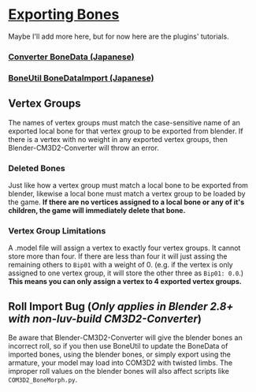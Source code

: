 # [Exporting Bones](https://github.com/luvoid/COM3D2-All-Bout-Bones/blob/main/wiki/Exporting-Bones.md)
Maybe I'll add more here, but for now here are the plugins' tutorials.

### [Converter BoneData (Japanese)](https://github.com/trzr/Blender-CM3D2-Converter#%E3%83%9C%E3%83%BC%E3%83%B3)

### [BoneUtil BoneDataImport (Japanese)](https://github.com/trzr/Blender-CM3D2-BoneUtil/wiki/BoneDataImport)

## Vertex Groups
The names of vertex groups must match the case-sensitive name of an exported local bone for that vertex group to be exported from blender. If there is a vertex with no weight in any exported vertex groups, then Blender-CM3D2-Converter will throw an error.

### Deleted Bones
Just like how a vertex group must match a local bone to be exported from blender, likewise a local bone must match a vertex group to be loaded by the game. **If there are no vertices assigned to a local bone or any of it's children, the game will immediately delete that bone.**

### Vertex Group Limitations
A .model file will assign a vertex to exactly four vertex groups. It cannot store more than four. If there are less than four it will just assing the remaining others to `Bip01` with a weight of 0. (e.g. if the vertex is only assigned to one vertex group, it will store the other three as `Bip01: 0.0`.) **This means you can only assign a vertex to 4 exported vertex groups.**


## Roll Import Bug (_Only applies in Blender 2.8+ with non-luv-build CM3D2-Converter_)
Be aware that Blender-CM3D2-Converter will give the blender bones an incorrect roll, so if you then use BoneUtil to update the BoneData of imported bones, using the blender bones, or simply export using the armature, your model may load into COM3D2 with twisted limbs. The improper roll values on the blender bones will also affect scripts like `COM3D2_BoneMorph.py`.
